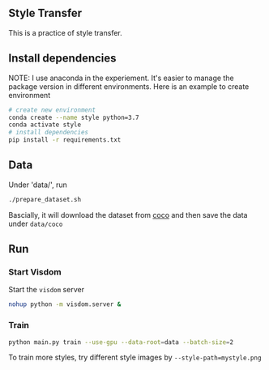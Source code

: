 ## Style Transfer

This is a practice of style transfer.

## Install dependencies

NOTE: I use anaconda in the experiement. It's easier to manage the package version in different environments. Here is an example to create environment
```Bash
# create new environment 
conda create --name style python=3.7
conda activate style
# install dependencies
pip install -r requirements.txt
```

## Data 

Under 'data/', run 
```Bash
./prepare_dataset.sh
```
Bascially, it will download the dataset from [coco](http://images.cocodataset.org/zips/train2014.zip) and then save the data under `data/coco`


## Run
### Start Visdom
Start the `visdom` server
```Bash
nohup python -m visdom.server &
```

### Train
```bash
python main.py train --use-gpu --data-root=data --batch-size=2
```

To train more styles, try different style images by `--style-path=mystyle.png`


